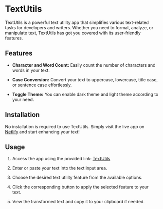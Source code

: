 # TextUtils

TextUtils is a powerful text utility app that simplifies various text-related tasks for developers and writers. Whether you need to format, analyze, or manipulate text, TextUtils has got you covered with its user-friendly features.

## Features

- **Character and Word Count:** Easily count the number of characters and words in your text.

- **Case Conversion:** Convert your text to uppercase, lowercase, title case, or sentence case effortlessly.

- **Toggle Theme:** You can enable dark theme and light theme according to your need.

## Installation

No installation is required to use TextUtils. Simply visit the live app on [Netlify](https://www.example.com) and start enhancing your text!

## Usage

1. Access the app using the provided link: [TextUtils](https://www.example.com)

2. Enter or paste your text into the text input area.

3. Choose the desired text utility feature from the available options.

4. Click the corresponding button to apply the selected feature to your text.

5. View the transformed text and copy it to your clipboard if needed.
